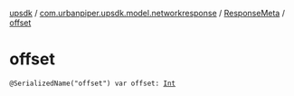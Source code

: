 [upsdk](../../index.md) / [com.urbanpiper.upsdk.model.networkresponse](../index.md) / [ResponseMeta](index.md) / [offset](./offset.md)

# offset

`@SerializedName("offset") var offset: `[`Int`](https://kotlinlang.org/api/latest/jvm/stdlib/kotlin/-int/index.html)